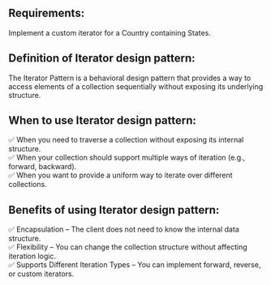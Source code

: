 ## Requirements:

Implement a custom iterator for a Country containing States.

## Definition of Iterator design pattern:

The Iterator Pattern is a behavioral design pattern that provides a way to access elements of a collection sequentially without exposing its underlying structure.

## When to use Iterator design pattern:

✅ When you need to traverse a collection without exposing its internal structure. </br>
✅ When your collection should support multiple ways of iteration (e.g., forward, backward). </br>
✅ When you want to provide a uniform way to iterate over different collections. </br>

## Benefits of using Iterator design pattern:

✅ Encapsulation – The client does not need to know the internal data structure. </br>
✅ Flexibility – You can change the collection structure without affecting iteration logic. </br>
✅ Supports Different Iteration Types – You can implement forward, reverse, or custom iterators. </br>
